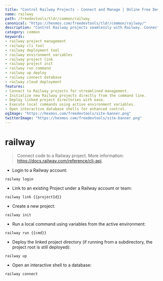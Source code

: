 ```yaml
---
title: "Control Railway Projects - Connect and Manage | Online Free DevTools by Hexmos"
name: railway
path: /freedevtools/tldr/common/railway
canonical: "https://hexmos.com/freedevtools/tldr/common/railway/"
description: "Control Railway projects seamlessly with Railway. Connect to existing projects, create new deployments, and manage environments easily. Free online tool, no registration required."
category: common
keywords:
- railway project management
- railway cli tool
- railway deployment tool
- railway environment variables
- railway project link
- railway project init
- railway run command
- railway up deploy
- railway connect database
- railway cloud deployment
features:
- Connect to Railway projects for streamlined management.
- Initialize new Railway projects directly from the command line.
- Deploy linked project directories with ease.
- Execute local commands using active environment variables.
- Open interactive database shells for enhanced control.
ogImage: "https://hexmos.com/freedevtools/site-banner.png"
twitterImage: "https://hexmos.com/freedevtools/site-banner.png"
---
```


# railway

> Connect code to a Railway project.
> More information: <https://docs.railway.com/reference/cli-api>.

- Login to a Railway account:

`railway login`

- Link to an existing Project under a Railway account or team:

`railway link {{projectId}}`

- Create a new project:

`railway init`

- Run a local command using variables from the active environment:

`railway run {{cmd}}`

- Deploy the linked project directory (if running from a subdirectory, the project root is still deployed):

`railway up`

- Open an interactive shell to a database:

`railway connect`
